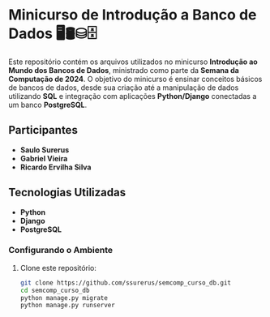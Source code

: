 # Minicurso de Introdução a Banco de Dados  🖥️🛢️⛁🗄️

Este repositório contém os arquivos utilizados no minicurso **Introdução ao Mundo dos Bancos de Dados**, ministrado como parte da **Semana da Computação de 2024**. O objetivo do minicurso é ensinar conceitos básicos de bancos de dados, desde sua criação até a manipulação de dados utilizando **SQL** e integração com aplicações **Python/Django** conectadas a um banco **PostgreSQL**.  

## Participantes
- **Saulo Surerus**
- **Gabriel Vieira**
- **Ricardo Ervilha Silva**

## Tecnologias Utilizadas  
- **Python**  
- **Django**  
- **PostgreSQL**  

### Configurando o Ambiente  

1. Clone este repositório:  
   ```bash
   git clone https://github.com/ssurerus/semcomp_curso_db.git
   cd semcomp_curso_db
   python manage.py migrate
   python manage.py runserver  
